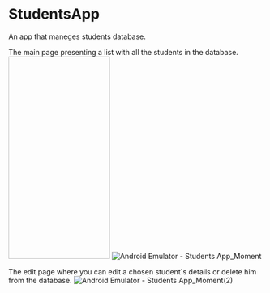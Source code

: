 # StudentsApp
An app that maneges students database.

The main page presenting a list with all the students in the database.
<img scr="https://user-images.githubusercontent.com/73613642/142610580-216296e8-0d08-4b36-9049-f89564ec413e.jpg" width="200" height="400">
![Android Emulator - Students App_Moment](https://user-images.githubusercontent.com/73613642/142610580-216296e8-0d08-4b36-9049-f89564ec413e.jpg)

The edit page where you can edit a chosen student`s details or delete him from the database.
![Android Emulator - Students App_Moment(2)](https://user-images.githubusercontent.com/73613642/142610651-ee2c2a25-009f-4052-bdf7-7a93ed67b03a.jpg)
